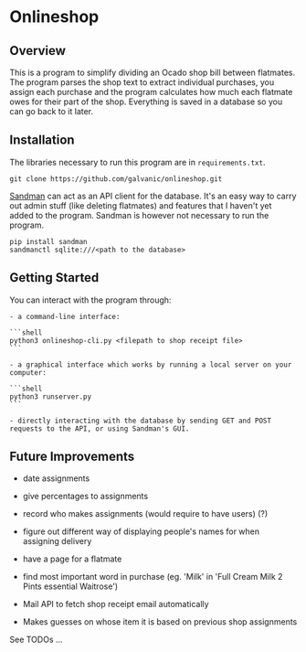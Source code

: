 Onlineshop
==========

Overview
--------
This is a program to simplify dividing an Ocado shop bill between flatmates. The program parses the shop text to extract individual purchases, you assign each purchase and the program calculates how much each flatmate owes for their part of the shop. Everything is saved in a database so you can go back to it later.

Installation
------------
The libraries necessary to run this program are in `requirements.txt`.

```shell
git clone https://github.com/galvanic/onlineshop.git
```

[Sandman]() can act as an API client for the database. It's an easy way to carry out admin stuff (like deleting flatmates) and features that I haven't yet added to the program. Sandman is however not necessary to run the program.

```shell
pip install sandman
sandmanctl sqlite:///<path to the database>
```

Getting Started
---------------

You can interact with the program through:

	- a command-line interface:

	```shell
	python3 onlineshop-cli.py <filepath to shop receipt file>
	```

	- a graphical interface which works by running a local server on your computer:

	```shell
	python3 runserver.py
	```

	- directly interacting with the database by sending GET and POST requests to the API, or using Sandman's GUI.

Future Improvements
-------------------
- date assignments
- give percentages to assignments
- record who makes assignments (would require to have users) (?)
- figure out different way of displaying people's names for when assigning delivery
- have a page for a flatmate

- find most important word in purchase (eg. 'Milk' in 'Full Cream Milk 2 Pints essential Waitrose')
- Mail API to fetch shop receipt email automatically
- Makes guesses on whose item it is based on previous shop assignments

See TODOs ...
